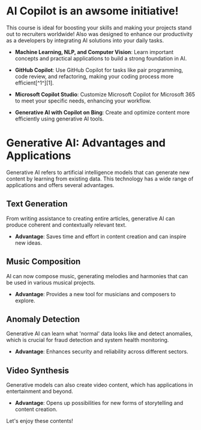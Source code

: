 # AI Copilot is an awsome initiative!

This course is ideal for boosting your skills and making your projects stand out to recruiters worldwide! Also was designed to enhance our productivity as a developers by integrating AI solutions into your daily tasks. 

- **Machine Learning, NLP, and Computer Vision**: Learn important concepts and practical applications to build a strong foundation in AI.

- **GitHub Copilot**: Use GitHub Copilot for tasks like pair programming, code review, and refactoring, making your coding process more efficient[^1^][1].

- **Microsoft Copilot Studio**: Customize Microsoft Copilot for Microsoft 365 to meet your specific needs, enhancing your workflow.
- **Generative AI with Copilot on Bing**: Create and optimize content more efficiently using generative AI tools.

# Generative AI: Advantages and Applications
Generative AI refers to artificial intelligence models that can generate new content by learning from existing data. This technology has a wide range of applications and offers several advantages.

## Text Generation
From writing assistance to creating entire articles, generative AI can produce coherent and contextually relevant text.
- **Advantage**: Saves time and effort in content creation and can inspire new ideas.


## Music Composition
AI can now compose music, generating melodies and harmonies that can be used in various musical projects.
- **Advantage**: Provides a new tool for musicians and composers to explore.

## Anomaly Detection
Generative AI can learn what 'normal' data looks like and detect anomalies, which is crucial for fraud detection and system health monitoring.
- **Advantage**: Enhances security and reliability across different sectors.

## Video Synthesis
Generative models can also create video content, which has applications in entertainment and beyond.
- **Advantage**: Opens up possibilities for new forms of storytelling and content creation.

Let's enjoy these contents!
